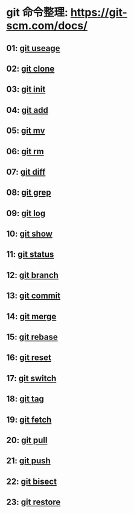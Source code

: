 
# git 命令整理: https://git-scm.com/docs/

## 01: [git useage](./1_useage.md)

## 02: [git clone](./2_clone.md)

## 03: [git init](./3_init.md)

## 04: [git add](./4_add.md)

## 05: [git mv](./5_mv.md)

## 06: [git rm](./6_rm.md)

## 07: [git diff](./7_diff.md)

## 08: [git grep](./8_grep.md)

## 09: [git log](./9_log.md)

## 10: [git show](./10_show.md)

## 11: [git status](./11_status.md)

## 12: [git branch](./12_branch.md)

## 13: [git commit](./13_commit.md)

## 14: [git merge](./14_merge.md)

## 15: [git rebase](./15_rebase.md)

## 16: [git reset](./16_reset.md)

## 17: [git switch](./17_switch.md)

## 18: [git tag](./18_tag.md)

## 19: [git fetch](./19_fetch.md)

## 20: [git pull](./20_pull.md)

## 21: [git push](./21_push.md)

## 22: [git bisect](./22_bisect.md)

## 23: [git restore](./23_restore.md)


